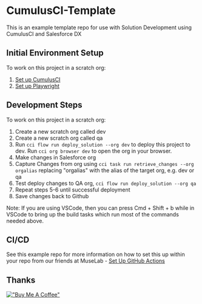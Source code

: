 # CumulusCI-Template

This is an example template repo for use with Solution Development using CumulusCI and Salesforce DX

## Initial Environment Setup

To work on this project in a scratch org:

1. [Set up CumulusCI](https://cumulusci.readthedocs.io/en/latest/tutorial.html)
2. [Set up Playwright](https://cumulusci.readthedocs.io/en/latest/robot-playwright.html)

## Development Steps

To work on this project in a scratch org:

1. Create a new scratch org called dev
2. Create a new scratch org called qa
3. Run `cci flow run deploy_solution --org dev` to deploy this project to dev. Run `cci org browser dev` to open the org in your browser.
4. Make changes in Salesforce org
5. Capture Changes from org using `cci task run retrieve_changes --org orgalias` replacing "orgalias" with the alias of the target org, e.g. dev or qa
6. Test deploy changes to QA org, `cci flow run deploy_solution --org qa`
7. Repeat steps 5-6 until successful deployment
8. Save changes back to Github

Note: If you are using VSCode, then you can press Cmd + Shift + b while in VSCode to bring up the build tasks which run most of the commands needed above.

## CI/CD

See this example repo for more information on how to set this up within your repo from our friends at MuseLab - [Set Up GitHub Actions](https://github.com/muselab-d2x/d2x/tree/main/.github/workflows)

## Thanks

[!["Buy Me A Coffee"](https://www.buymeacoffee.com/assets/img/custom_images/orange_img.png)](https://www.paypal.com/paypalme/geekstewie?country.x=GB&locale.x=en_GB)

